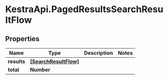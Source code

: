 # KestraApi.PagedResultsSearchResultFlow

## Properties

Name | Type | Description | Notes
------------ | ------------- | ------------- | -------------
**results** | [**[SearchResultFlow]**](SearchResultFlow.md) |  | 
**total** | **Number** |  | 


